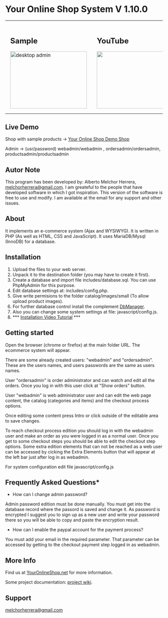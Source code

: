 # Your Online Shop System V 1.10.0

<table>
  <tr>
    <td style="padding:1em">
      <h2>Sample</h2>
      <a href="https://a.fsdn.com/con/app/proj/youronlineshop/screenshots/yos-1178.png/max/max/1">
        <img itemprop="screenshot" src="https://a.fsdn.com/con/app/proj/youronlineshop/screenshots/yosnew.png/245/183/1" width="245" height="183" alt="desktop admin">
      </a>
    </td>
    <td style="padding:1em">
      <h2>YouTube</h2>
      <a title="You Tube Video" rel="section" href="https://www.youtube.com/channel/UC2z0Kj-fLkCilGg2tSztG-w/">
        <img src="https://img.youtube.com/vi/b41mUXtEn8I/hqdefault.jpg" width="245" height="183">
      </a>
    </td>
  </tr>
</table>

## Live Demo

Shop with sample products -> [Your Online Shop Demo Shop](http://youronlineshop.sourceforge.net/sample/)

Admin -> (usr/password) webadmin/webadmin , ordersadmin/ordersadmin, productsadmin/productsadmin

## Autor Note

This program has been developed by: Alberto Melchor Herrera, melchorherrera@gmail.com. I am greateful to the people that have developed software in which I got inspiration. This version of the software is free to use and modify. I am available at the email for any support and other issues.


## About

It implements an e-commerce system (Ajax and WYSIWYG). It is written in PHP (As well as HTML, CSS and JavaScript). It uses MariaDB/Mysql (InnoDB) for a database.


## Installation

1. Upload the files to your web server.
2. Unpack it to the destination folder (you may have to create it first).
3. Create a database and import file includes/database.sql. You can use PhpMyAdmin for this purpose.
4. Edit database settings at: includes/config.php.
5. Give write permisions to the folder catalog/images/small (To allow upload product images).
6. For further database control install the complement [DbManager](https://sourceforge.net/projects/freshhh-dbmanager/).
7. Also you can change some system settings at file: javascript/config.js.
8. *** [Installation Video Tutorial](https://youtu.be/eDbpvEcX95Y) ***

## Getting started

Open the browser (chrome or firefox) at the main folder URL. The ecommerce system will appear.

There are some already created users: "webadmin" and "ordersadmin". These are the users names, and users passwords are the same as users names.

User "ordersadmin" is order administrator and can watch and edit all the orders. Once you log in with this user click at "Show orders" button.

User "webadmin" is web administrator user and can edit the web page content, the catalog (categories and items) and the checkout process options.

Once editing some content press Intro or click outside of the editable area to save changes.

To reach checkout process edition you should log in with the webadmin user and make an order as you were logged in as a normal user. Once you get to some checkout steps you should be able to edit the checkout step options. Some extra edition elements that can not be reached as a web user can be accessed by cicking the Extra Elements button that will appear at the left bar just after log in as webadmin.

For system configuration edit file javascript/config.js

## Frequently Asked Questions*

- How can I change admin password?

Admin password edition must be done manually. You must get into the database record where the passord is saved and change it. As password is encrypted I suggest you to sign up as a new user and write your password there so you will be able to copy and paste the encryption result.

- How can I enable the paypal account for the payment process?

You must add your email in the required parameter. That parameter can be accessed by getting to the checkout payment step logged in as webadmin.

## More Info

Find us at [YourOnlineShop.net](http://www.youronlineshop.net) for more information.

Some project documentation: [project wiki](https://github.com/petazeta/youronlineshop/wiki/).

## Support

melchorherrera@gmail.com